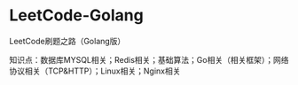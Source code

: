 # LeetCode-Golang
LeetCode刷题之路（Golang版）

知识点：数据库MYSQL相关；Redis相关；基础算法；Go相关（相关框架）；网络协议相关（TCP&HTTP）；Linux相关；Nginx相关    
